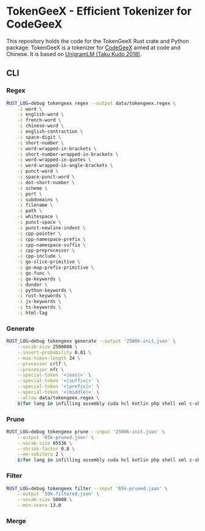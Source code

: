 # TokenGeeX - Efficient Tokenizer for CodeGeeX

This repository holds the code for the TokenGeeX Rust crate and Python package. TokenGeeX is a tokenizer for [CodeGeeX](https://github.com/THUDM/Codegeex2) aimed at code and Chinese. It is based on [UnigramLM (Taku Kudo 2018)](https://arxiv.org/abs/1804.10959).

## CLI

### Regex

```bash
RUST_LOG=debug tokengeex regex --output data/tokengeex.regex \
    -i word \
    -i english-word \
    -i french-word \
    -i chinese-word \
    -i english-contraction \
    -i space-digit \
    -i short-number \
    -i word-wrapped-in-brackets \
    -i short-number-wrapped-in-brackets \
    -i word-wrapped-in-quotes \
    -i word-wrapped-in-angle-brackets \
    -i punct-word \
    -i space-punct-word \
    -i dot-short-number \
    -i scheme \
    -i port \
    -i subdomains \
    -i filename \
    -i path \
    -i whitespace \
    -i punct-space \
    -i punct-newline-indent \
    -i cpp-pointer \
    -i cpp-namespace-prefix \
    -i cpp-namespace-suffix \
    -i cpp-preprocessor \
    -i cpp-include \
    -i go-slice-primitive \
    -i go-map-prefix-primitive \
    -i go-func \
    -i go-keywords \
    -i dunder \
    -i python-keywords \
    -i rust-keywords \
    -i js-keywords \
    -i ts-keywords \
    -i html-tag
```

### Generate

```bash
RUST_LOG=debug tokengeex generate --output '2500k-init.json' \
    --vocab-size 2500000 \
    --insert-probability 0.01 \
    --max-token-length 24 \
    --processor crlf \
    --processor nfc \
    --special-token '<|eos|>' \
    --special-token '<|suffix|>' \
    --special-token '<|prefix|>' \
    --special-token '<|middle|>' \
    --allow data/tokengeex.regex \
    $(for lang in infilling assembly cuda hcl kotlin php shell xml c-sharp dart html powershell sql yaml c diff java lua python swift zig chinese-markdown dockerfile javascript makefile r tex cmake elixir json markdown ruby toml cpp go jsx pascal rust typescript css haskell julia perl scala vue; do echo "--train ${lang}:./hub/data/train/${lang}.bin "; done)
```

### Prune

```bash
RUST_LOG=debug tokengeex prune --input '2500k-init.json' \
    --output '65k-pruned.json' \
    --vocab-size 65536 \
    --shrink-factor 0.8 \
    --em-subiters 2 \
    $(for lang in infilling assembly cuda hcl kotlin php shell xml c-sharp dart html powershell sql yaml c diff java lua python swift zig chinese-markdown dockerfile javascript makefile r tex cmake elixir json markdown ruby toml cpp go jsx pascal rust typescript css haskell julia perl scala vue; do echo "--train ${lang}:./hub/data/train/${lang}.bin:0.1 "; done)
```

### Filter

```bash
RUST_LOG=debug tokengeex filter --input '65k-pruned.json' \
    --output '50k-filtered.json' \
    --vocab-size 50000 \
    --min-score 13.0
```

### Merge


```bash
```
